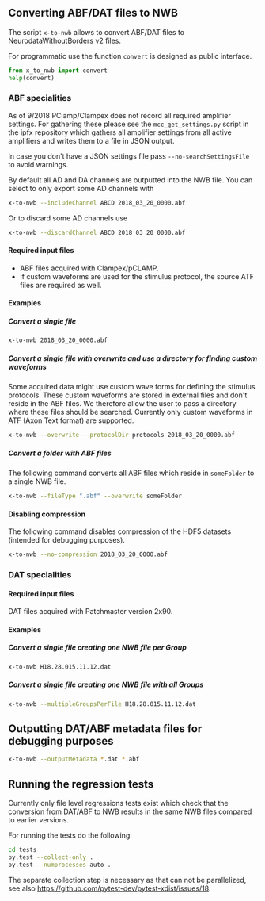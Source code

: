 ## Converting ABF/DAT files to NWB

The script `x-to-nwb` allows to convert ABF/DAT files to NeurodataWithoutBorders v2 files.

For programmatic use the function `convert` is designed as public interface.

```python
from x_to_nwb import convert
help(convert)
```

### ABF specialities

As of 9/2018 PClamp/Clampex does not record all required amplifier settings.
For gathering these please see the `mcc_get_settings.py` script in the ipfx
repository which gathers all amplifier settings from all active amplifiers and
writes them to a file in JSON output.

In case you don't have a JSON settings file pass `--no-searchSettingsFile` to avoid warnings.

By default all AD and DA channels are outputted into the NWB file. You can
select to only export some AD channels with

```sh
x-to-nwb --includeChannel ABCD 2018_03_20_0000.abf
```

Or to discard some AD channels use

```sh
x-to-nwb --discardChannel ABCD 2018_03_20_0000.abf
```

#### Required input files

- ABF files acquired with Clampex/pCLAMP.
- If custom waveforms are used for the stimulus protocol, the source ATF files are required as well.

#### Examples

##### Convert a single file

```sh
x-to-nwb 2018_03_20_0000.abf
```

##### Convert a single file with overwrite and use a directory for finding custom waveforms

Some acquired data might use custom wave forms for defining the stimulus
protocols. These custom waveforms are stored in external files and don't reside
in the ABF files. We therefore allow the user to pass a directory where
these files should be searched. Currently only custom waveforms in ATF (Axon
Text format) are supported.

```sh
x-to-nwb --overwrite --protocolDir protocols 2018_03_20_0000.abf
```

##### Convert a folder with ABF files

The following command converts all ABF files which reside in `someFolder` to a single NWB file.

```sh
x-to-nwb --fileType ".abf" --overwrite someFolder
```

#### Disabling compression

The following command disables compression of the HDF5 datasets (intended for debugging purposes).

```sh
x-to-nwb --no-compression 2018_03_20_0000.abf
```

### DAT specialities

#### Required input files

DAT files acquired with Patchmaster version 2x90.

#### Examples

##### Convert a single file creating one NWB file per Group

```sh
x-to-nwb H18.28.015.11.12.dat
```

##### Convert a single file creating one NWB file with all Groups

```sh
x-to-nwb --multipleGroupsPerFile H18.28.015.11.12.dat
```

## Outputting DAT/ABF metadata files for debugging purposes

```sh
x-to-nwb --outputMetadata *.dat *.abf
```

## Running the regression tests

Currently only file level regressions tests exist which check that the
conversion from DAT/ABF to NWB results in the same NWB files compared to earlier
versions.

For running the tests do the following:

```sh
cd tests
py.test --collect-only .
py.test --numprocesses auto .
```

The separate collection step is necessary as that can not be parallelized, see also
https://github.com/pytest-dev/pytest-xdist/issues/18.
